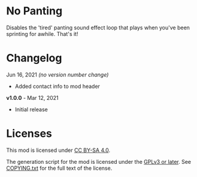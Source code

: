 No Panting
==========

Disables the 'tired' panting sound effect loop that plays when you've
been sprinting for awhile.  That's it!

Changelog
=========

Jun 16, 2021 *(no version number change)*
 * Added contact info to mod header

**v1.0.0** - Mar 12, 2021
 * Initial release
 
Licenses
========

This mod is licensed under [CC BY-SA 4.0](https://creativecommons.org/licenses/by-sa/4.0/).

The generation script for the mod is licensed under the
[GPLv3 or later](https://www.gnu.org/licenses/quick-guide-gplv3.html).
See [COPYING.txt](../../COPYING.txt) for the full text of the license.

